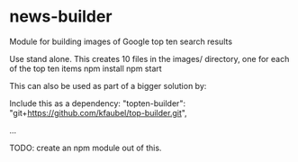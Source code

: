 # news-builder
Module for building images of Google top ten search results

Use stand alone.  This creates 10 files in the images/ directory, one for each of the top ten items
npm install
npm start

This can also be used as part of a bigger solution by:

Include this as a dependency:
"topten-builder": "git+https://github.com/kfaubel/top-builder.git",

...

TODO: create an npm module out of this.